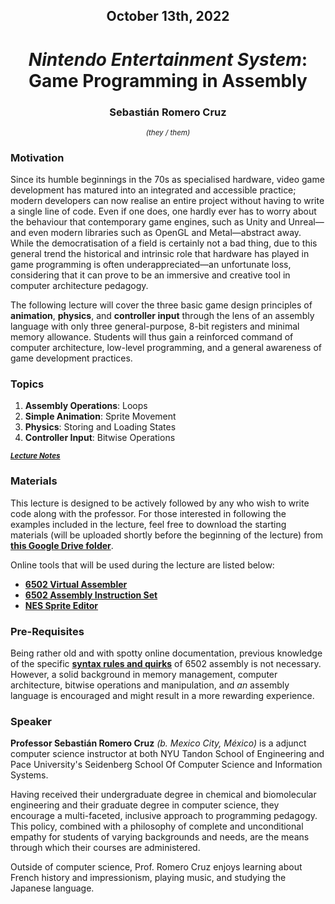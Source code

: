 <h2 align=center>October 13th, 2022</h2>

<h1 align=center><em>Nintendo Entertainment System</em>: Game Programming in Assembly</h1>

<h3 align=center>Sebastián Romero Cruz</h3>
<p align=center><sup><em>(they / them)</em></sup></p>

### **Motivation**

Since its humble beginnings in the 70s as specialised hardware, video game development has matured into an integrated and accessible practice; modern developers can now realise an entire project without having to write a single line of code. Even if one does, one hardly ever has to worry about the behaviour that contemporary game engines, such as Unity and Unreal—and even modern libraries such as OpenGL and Metal—abstract away. While the democratisation of a field is certainly not a bad thing, due to this general trend the historical and intrinsic role that hardware has played in game programming is often underappreciated—an unfortunate loss, considering that it can prove to be an immersive and creative tool in computer architecture pedagogy.

The following lecture will cover the three basic game design principles of **animation**, **physics**, and **controller input** through the lens of an assembly language with only three general-purpose, 8-bit registers and minimal memory allowance. Students will thus gain a reinforced command of computer architecture, low-level programming, and a general awareness of game development practices.

### **Topics**

1. **Assembly Operations**: Loops
2. **Simple Animation**: Sprite Movement
3. **Physics**: Storing and Loading States
4. **Controller Input**: Bitwise Operations

<sub>[***Lecture Notes***](LECTURE_NOTES.md)</sub>

### **Materials**

This lecture is designed to be actively followed by any who wish to write code along with the professor. For those interested in following the examples included in the lecture, feel free to download the starting materials (will be uploaded shortly before the beginning of the lecture) from [**this Google Drive folder**](https://drive.google.com/drive/folders/1nudoX785eN5eIYb2iIb-FhAEvBgaj6ie?usp=sharing).

Online tools that will be used during the lecture are listed below:

- [**6502 Virtual Assembler**](https://www.masswerk.at/6502/assembler.html)
- [**6502 Assembly Instruction Set**](https://www.masswerk.at/6502/6502_instruction_set.html)
- [**NES Sprite Editor**](https://eonarheim.github.io/NES-Sprite-Editor/)

### **Pre-Requisites**

Being rather old and with spotty online documentation, previous knowledge of the specific [**syntax rules and quirks**](https://en.wikibooks.org/wiki/6502_Assembly) of 6502 assembly is not necessary. However, a solid background in memory management, computer architecture, bitwise operations and manipulation, and _an_ assembly language is encouraged and might result in a more rewarding experience.

### **Speaker**

**Professor Sebastián Romero Cruz** _(b. Mexico City, México)_ is a adjunct computer science instructor at both NYU Tandon School of Engineering and Pace University's Seidenberg School Of Computer Science and Information Systems. 

Having received their undergraduate degree in chemical and biomolecular engineering and their graduate degree in computer science, they encourage a multi-faceted, inclusive approach to programming pedagogy. This policy, combined with a philosophy of complete and unconditional empathy for students of varying backgrounds and needs, are the means through which their courses are administered.

Outside of computer science, Prof. Romero Cruz enjoys learning about French history and impressionism, playing music, and studying the Japanese language.